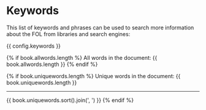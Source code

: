 # Keywords

This list of keywords and phrases can be used to search more information about the FOL from libraries and search engines:

{{ config.keywords }}

{% if book.allwords.length %}
All words in the document: {{ book.allwords.length }}
{% endif %}

{% if book.uniquewords.length %}
Unique words in the document: {{ book.uniquewords.length }}

<hr/>

{{ book.uniquewords.sort().join(', ') }}
{% endif %}
